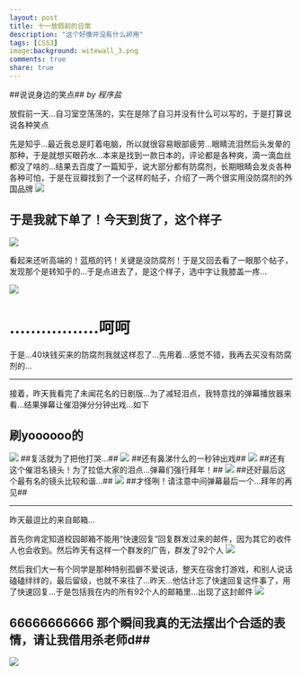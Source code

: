 ```yaml
---
layout: post
title: 十一放假前的日常
description: "这个好像并没有什么卵用"
tags: [CSS3]
image:background: witewall_3.png
comments: true
share: true
---
```

##说说身边的笑点##
*by 程序盐*

放假前一天...自习室空荡荡的，实在是除了自习并没有什么可以写的，于是打算说说各种笑点

先是知乎...最近我总是盯着电脑，所以就很容易眼部疲劳...眼睛流泪然后头发晕的那种，于是就想买眼药水...本来是找到一款日本的，评论都是各种爽，滴一滴血丝都没了啥的...结果去百度了一篇知乎，说大部分都有防腐剂，长期眼睛会发炎各种各种可怕，于是在豆瓣找到了一个这样的帖子，介绍了一两个很实用没防腐剂的外国品牌
![](http://i.imgur.com/ubBUVQZ.jpg)

于是我就下单了！今天到货了，这个样子
-------------
![](http://i.imgur.com/jmidtIZ.jpg)

看起来还听高端的！蓝瓶的钙！关键是没防腐剂！于是又回去看了一眼那个帖子，发现那个是转知乎的...于是点进去了，是这个样子，选中字让我膝盖一疼...

![](http://i.imgur.com/WB0G0AP.jpg)

.................呵呵
=======
于是...40块钱买来的防腐剂我就这样忍了...先用着...感觉不错，我再去买没有防腐剂的...


----------

接着，昨天我看完了未闻花名的日剧版...为了减轻泪点，我特意找的弹幕播放器来看...结果弹幕让催泪弹分分钟出戏...如下
## 刷yoooooo的 ##
![](http://i.imgur.com/H5TfeZB.jpg)
##复活就为了把他打哭...##
![](http://i.imgur.com/kPw6vJj.jpg)
##还有鼻涕什么的一秒钟出戏##
![](http://i.imgur.com/vLIFmaD.jpg)
##还有这个催泪名镜头！为了拉低大家的泪点...弹幕们强行拜年！##
![](http://i.imgur.com/tA4iPHg.jpg)
##还好最后这个最有名的镜头比较和谐...##
![](http://i.imgur.com/bQVleBt.jpg)
##才怪咧！请注意中间弹幕最后一个...拜年的再见##


----------

昨天最逗比的来自邮箱...

首先你肯定知道校园邮箱不能用“快速回复”回复群发过来的邮件，因为其它的收件人也会收到。然后昨天有这样一个群发的广告，群发了92个人
![](http://i.imgur.com/4zIcRP1.png)

然后我们大一有个同学是那种特别孤僻不爱说话，整天在宿舍打游戏，和别人说话磕磕绊绊的，最后留级，也就不来往了...昨天...他估计忘了快速回复这件事了，用了快速回复...于是包括我在内的所有92个人的邮箱里...出现了这封邮件
![](http://i.imgur.com/rwJGW35.jpg)
## 66666666666 那个瞬间我真的无法摆出个合适的表情，请让我借用杀老师d##
![](http://i.imgur.com/Yd6Wud5.png)